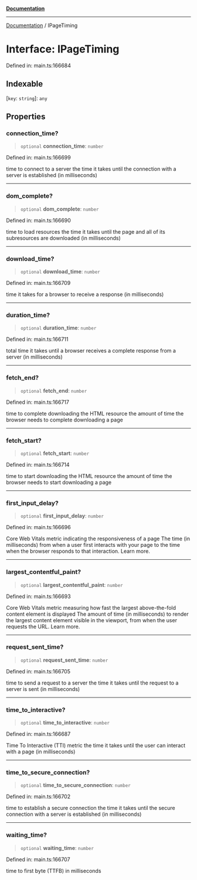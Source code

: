 [**Documentation**](../README.md)

***

[Documentation](../README.md) / IPageTiming

# Interface: IPageTiming

Defined in: main.ts:166684

## Indexable

\[`key`: `string`\]: `any`

## Properties

### connection\_time?

> `optional` **connection\_time**: `number`

Defined in: main.ts:166699

time to connect to a server
the time it takes until the connection with a server is established (in milliseconds)

***

### dom\_complete?

> `optional` **dom\_complete**: `number`

Defined in: main.ts:166690

time to load resources
the time it takes until the page and all of its subresources are downloaded (in milliseconds)

***

### download\_time?

> `optional` **download\_time**: `number`

Defined in: main.ts:166709

time it takes for a browser to receive a response (in milliseconds)

***

### duration\_time?

> `optional` **duration\_time**: `number`

Defined in: main.ts:166711

total time it takes until a browser receives a complete response from a server (in milliseconds)

***

### fetch\_end?

> `optional` **fetch\_end**: `number`

Defined in: main.ts:166717

time to complete downloading the HTML resource
the amount of time the browser needs to complete downloading a page

***

### fetch\_start?

> `optional` **fetch\_start**: `number`

Defined in: main.ts:166714

time to start downloading the HTML resource
the amount of time the browser needs to start downloading a page

***

### first\_input\_delay?

> `optional` **first\_input\_delay**: `number`

Defined in: main.ts:166696

Core Web Vitals metric indicating the responsiveness of a page
The time (in milliseconds) from when a user first interacts with your page to the time when the browser responds to that interaction. Learn more.

***

### largest\_contentful\_paint?

> `optional` **largest\_contentful\_paint**: `number`

Defined in: main.ts:166693

Core Web Vitals metric measuring how fast the largest above-the-fold content element is displayed
The amount of time (in milliseconds) to render the largest content element visible in the viewport, from when the user requests the URL. Learn more.

***

### request\_sent\_time?

> `optional` **request\_sent\_time**: `number`

Defined in: main.ts:166705

time to send a request to a server
the time it takes until the request to a server is sent (in milliseconds)

***

### time\_to\_interactive?

> `optional` **time\_to\_interactive**: `number`

Defined in: main.ts:166687

Time To Interactive (TTI) metric
the time it takes until the user can interact with a page (in milliseconds)

***

### time\_to\_secure\_connection?

> `optional` **time\_to\_secure\_connection**: `number`

Defined in: main.ts:166702

time to establish a secure connection
the time it takes until the secure connection with a server is established (in milliseconds)

***

### waiting\_time?

> `optional` **waiting\_time**: `number`

Defined in: main.ts:166707

time to first byte (TTFB) in milliseconds
